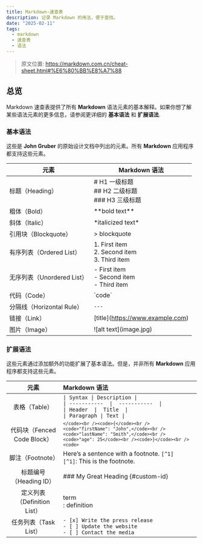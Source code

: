 ```yaml
---
title: Markdown-速查表
description: 记录 Markdown 的用法，便于查找。
date: "2025-02-11"
tags:
  - markdown
  - 速查表
  - 语法
---
```


> 原文位置: <https://markdown.com.cn/cheat-sheet.html#%E6%80%BB%E8%A7%88>

## 总览

Markdown 速查表提供了所有 **Markdown**
语法元素的基本解释。如果你想了解某些语法元素的更多信息，请参阅更详细的
**基本语法** 和 **扩展语法**.

### 基本语法

这些是 **John Gruber** 的原始设计文档中列出的元素。所有 **Markdown**
应用程序都支持这些元素。

| 元素 | Markdown 语法 |
|----|----|
| 标题（Heading） | \# H1 一级标题<br> \## H2 二级标题<br> \### H3 三级标题 |
| 粗体（Bold） | \*\*bold text\*\* |
| 斜体（Italic） | \*italicized text\* |
| 引用块（Blockquote） | \> blockquote |
| 有序列表（Ordered List） | 1\. First item<br> 2. Second item<br> 3. Third item |
| 无序列表（Unordered List） | \- First item<br> - Second item<br> - Third item |
| 代码（Code） | \`code\` |
| 分隔线（Horizontal Rule） | `---` |
| 链接（Link） | \[title\](<https://www.example.com>) |
| 图片（Image） | \![alt text\](image.jpg) |

### 扩展语法

这些元素通过添加额外的功能扩展了基本语法。但是，并非所有 **Markdown**
应用程序都支持这些元素。

| 元素 | Markdown 语法 |
|:--:|:---|
| 表格（Table） | `\| Syntax \| Description \|`<br>`\| -----------  \|  -----------  \|`<br>`\| Header  \|  Title  \|`<br>`\| Paragraph \| Text \|` |
| 代码块（Fenced Code Block） | <code>```</code><br /><code>{</code><br /><code>"firstName": "John",</code><br /><code>"lastName": "Smith",</code><br /><code>"age": 25</code><br /><code>}</code><br /><code>```</code>|
| 脚注（Footnote） | Here’s a sentence with a footnote. `[^1]`<br/>`[^1]`: This is the footnote. |
| 标题编号（Heading ID） | \### My Great Heading {#custom-id} |
| 定义列表（Definition List） | term<br/>: definition |
| 任务列表（Task List）| `- [x] Write the press release`<br/>`- [ ] Update the website`<br/>`- [ ] Contact the media` |

